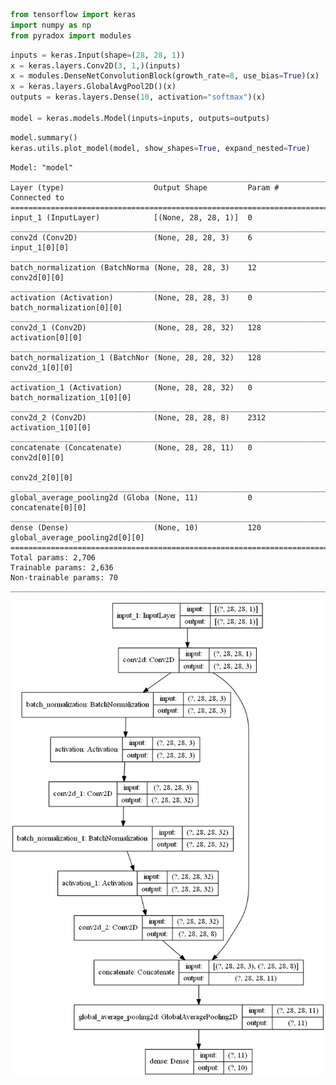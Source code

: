 ```python
from tensorflow import keras
import numpy as np
from pyradox import modules
```


```python
inputs = keras.Input(shape=(28, 28, 1))
x = keras.layers.Conv2D(3, 1,)(inputs)
x = modules.DenseNetConvolutionBlock(growth_rate=8, use_bias=True)(x)
x = keras.layers.GlobalAvgPool2D()(x)
outputs = keras.layers.Dense(10, activation="softmax")(x)

model = keras.models.Model(inputs=inputs, outputs=outputs) 
```


```python
model.summary()
keras.utils.plot_model(model, show_shapes=True, expand_nested=True)
```

    Model: "model"
    __________________________________________________________________________________________________
    Layer (type)                    Output Shape         Param #     Connected to                     
    ==================================================================================================
    input_1 (InputLayer)            [(None, 28, 28, 1)]  0                                            
    __________________________________________________________________________________________________
    conv2d (Conv2D)                 (None, 28, 28, 3)    6           input_1[0][0]                    
    __________________________________________________________________________________________________
    batch_normalization (BatchNorma (None, 28, 28, 3)    12          conv2d[0][0]                     
    __________________________________________________________________________________________________
    activation (Activation)         (None, 28, 28, 3)    0           batch_normalization[0][0]        
    __________________________________________________________________________________________________
    conv2d_1 (Conv2D)               (None, 28, 28, 32)   128         activation[0][0]                 
    __________________________________________________________________________________________________
    batch_normalization_1 (BatchNor (None, 28, 28, 32)   128         conv2d_1[0][0]                   
    __________________________________________________________________________________________________
    activation_1 (Activation)       (None, 28, 28, 32)   0           batch_normalization_1[0][0]      
    __________________________________________________________________________________________________
    conv2d_2 (Conv2D)               (None, 28, 28, 8)    2312        activation_1[0][0]               
    __________________________________________________________________________________________________
    concatenate (Concatenate)       (None, 28, 28, 11)   0           conv2d[0][0]                     
                                                                     conv2d_2[0][0]                   
    __________________________________________________________________________________________________
    global_average_pooling2d (Globa (None, 11)           0           concatenate[0][0]                
    __________________________________________________________________________________________________
    dense (Dense)                   (None, 10)           120         global_average_pooling2d[0][0]   
    ==================================================================================================
    Total params: 2,706
    Trainable params: 2,636
    Non-trainable params: 70
    __________________________________________________________________________________________________
    




![png](output_4_1.png)
